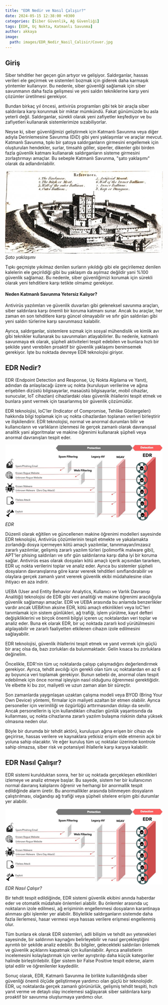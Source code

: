 ```yaml
---
title: "EDR Nedir ve Nasıl Çalışır?"
date: 2024-05-15 12:38:00 +0300
categories: [Siber Güvenlik, Ağ Güvenliği]
tags: [EDR, Uç Nokta, Katmanlı Savunma]
author: akkaya
image:
  path: images/EDR_Nedir_Nasil_Calisir/Cover.jpg
---
```


## Giriş

Siber tehditler her geçen gün artıyor ve gelişiyor. Saldırganlar, hassas verileri ele geçirmek ve sistemleri bozmak için giderek daha karmaşık yöntemler kullanıyor. Bu nedenle, siber güvenliği sağlamak için siber savunmanın daha fazla gelişmesi ve yeni saldırı tekniklerine karşı yeni çözümler üretilmesi gerekiyor.

Bundan birkaç yıl öncesi, antivirüs programları gibi tek bir araçla siber saldırılara karşı korunmak bir miktar mümkündü. Fakat günümüzde bu asla yeterli değil. Saldırganlar, sürekli olarak yeni zafiyetler keşfediyor ve bu zafiyetleri kullanarak sistemlerimize sızabiliyorlar.

Neyse ki, siber güvenliğimizi geliştirmek için Katmanlı Savunma veya diğer adıyla Derinlemesine Savunma (DiD) gibi yeni yaklaşımlar ve araçlar mevcut. Katmanlı Savunma, tıpkı bir şatoya saldırganların girmesini engellemek için oluşturulan hendekler, surlar, timsahlı göller, siperler, dikenler gibi birden fazla güvenlik katmanı kullanarak saldırganların sisteme girmesini zorlaştırmayı amaçlar. Bu sebeple Katmanlı Savunma, "şato yaklaşımı" olarak da adlandırılabilir.

![Photo-1](images/EDR_Nedir_Nasil_Calisir/1.png)
_Şato yaklaşımı_

Tıpkı geçmişte yıkılmaz denilen surların yıkıldığı gibi ele geçirilemez denilen kalelerin ele geçirildiği gibi bu yaklaşım da aşılmaz değildir yani %100 güvenlik sağlamaz. Bu nedenle, siber güvenliğimizi korumak için sürekli olarak yeni tehditlere karşı tetikte olmamız gerekiyor.

#### Neden Katmanlı Savunma Yetersiz Kalıyor?
Antivirüs yazılımları ve güvenlik duvarları gibi geleneksel savunma araçları, siber saldırılara karşı önemli bir koruma katmanı sunar. Ancak bu araçlar, her zaman en son tehditlere karşı güncel olmayabilir ve sıfır gün saldırıları gibi yeni saldırı türlerine karşı savunmasız kalabilir.

Ayrıca, saldırganlar, sistemlere sızmak için sosyal mühendislik ve kimlik avı gibi teknikler kullanarak bu savunmaları atlayabilirler. Bu nedenle, katmanlı savunmaya ek olarak, şüpheli aktiviteleri tespit edebilen ve bunlara hızlı bir şekilde yanıt verebilen proaktif bir güvenlik yaklaşımı benimsemek gerekiyor. İşte bu noktada devreye EDR teknolojisi giriyor.

## EDR Nedir?

EDR (Endpoint Detection and Response, Uç Nokta Algılama ve Yanıt), adından da anlaşılacağı üzere uç nokta (kuruluşun verilerine ve ağına erişebilen dizüstü bilgisayarlar, masaüstü bilgisayarlar, mobil cihazlar, sunucular, IoT cihazları) cihazlardaki olası güvenlik ihlallerini tespit etmek ve bunlara yanıt vermek için tasarlanmış bir güvenlik çözümüdür.

EDR teknolojisi, IoC’ler (Indicator of Compromise, Tehlike Göstergeleri) hakkında bilgi toplamak için uç nokta cihazlardan toplanan verileri birleştirir ve ilişkilendirir. EDR teknolojisi, normal ve anormal durumları bilir ve kullanıcıların ve varlıkların izlenmesi ile gerçek zamanlı olarak davranışsal analitik yani algoritmalar ve makine öğrenimi kullanarak şüpheli veya anormal davranışları tespit eder.

![Photo-2](images/EDR_Nedir_Nasil_Calisir/2.png)
_EDR_

Düzenli olarak eğitilen ve güncellenen makine öğrenimi modelleri sayesinde EDR teknolojisi, Antivirüs çözümlerinin tespit etmekte ve yakalamakta zorlandığı dosya içermeyen kötü amaçlı yazılımlar, tanınmayan/imzasız zararlı yazılımlar, gelişmiş zararlı yazılım türleri (polimorfik malware gibi), APT'ler phising saldırıları ve sıfır gün saldırılarına karşı daha iyi bir koruma sağlar. Antivirüs esas olarak dosyaları kötü amaçlı içerik açısından tararken, EDR uç nokta verilerini toplar ve analiz eder. Ayrıca bu sistemler şüpheli dosyaların davranışlarına göre karar vererek tehditleri sınıflandırabilir ve olaylara gerçek zamanlı yanıt vererek güvenlik ekibi müdahalesine olan ihtiyacı en aza indirir.

UEBA (User and Entity Behavior Analytics, Kullanıcı ve Varlık Davranışı Analitiği) teknolojisi de EDR gibi veri analitiği ve makine öğrenimi aracılığıyla güvenlik sağlamayı amaçlar. EDR ve UEBA arasında bu anlamda benzerlikler vardır ancak UEBA’nın aksine EDR, kötü amaçlı etkinlikleri veya IoC’leri tanımlamak için sistem günlükleri, ağ trafiği, işlem yürütme, kayıt defteri değişikliklerini ve birçok önemli bilgiyi içeren uç noktalardan veri toplar ve analiz eder. Buna ek olarak EDR, bir uç noktada zararlı kod yürütülmesini algılayabilir ve zararlı faaliyetten etkilenen cihazın izole edilmesini sağlayabilir.

EDR teknolojisi, güvenlik ihlallerini tespit etmek ve yanıt vermek için güçlü bir araç olsa da, bazı zorlukları da bulunmaktadır. Gelin kısaca bu zorluklara değinelim.

Öncelikle, EDR'nin tüm uç noktalarda çalışıp çalışmadığını değerlendirmek gerekiyor. Ayrıca, tehdit avcılığı için gerekli olan tüm uç noktalardan en az 6 ay boyunca veri toplamak gerekiyor. Bunun sebebi de, anormal olanı tespit edebilmek için önce normal işleyişin nasıl olduğunu öğrenmesi gerektiğidir. Ve elbette ki bu zor, maliyetli ve uzun zaman alan bir süreçtir.
     
Son zamanlarda yaygınlaşan uzaktan çalışma modeli veya BYOD (Bring Your Own Device) yöntemi, firmalar için maliyeti azaltan bir etmen olabilir. Ayrıca personeller için verimliliği ve özgürlüğü arttırmasından dolayı da sevilir. Ancak personellerin iş için kullandıkları cihazları günlük yaşantısında da kullanması, uç nokta cihazlarına zararlı yazılım bulaşma riskinin daha yüksek olmasına neden olur.

Böyle bir durumda bir tehdit aktörü, kuruluşun ağına erişen bir cihazı ele geçirirse, hassas verilere ve kaynaklara yetkisiz erişim elde etmenin açık bir yoluna sahip olacaktır. Ve eğer kuruluş tüm uç noktalar üzerinde kontrole sahip olmazsa, siber risk ve potansiyel ihlallerle karşı karşıya kalabilir.

## EDR Nasıl Çalışır?

EDR sistemi kurulduktan sonra, her bir uç noktada gerçekleşen etkinlikleri izlemeye ve analiz etmeye başlar. Bu sayede, sistem her bir kullanıcının normal davranış kalıplarını öğrenir ve herhangi bir anormallik tespit edildiğinde alarm üretir. Bu anormallikler arasında bilinmeyen dosyaların çalıştırılması, olağandışı ağ trafiği veya şüpheli sitelere erişim gibi durumlar yer alabilir.

![Photo-2](images/EDR_Nedir_Nasil_Calisir/2.png)
_EDR Nasıl Çalışır?_

Bir tehdit tespit edildiğinde, EDR sistemi güvenlik ekibini anında haberdar eder ve otomatik müdahale önlemleri alabilir. Bu önlemler arasında uç noktaların izole edilmesi, ağ erişiminin engellenmesi dosyaların karantinaya alınması gibi işlemler yer alabilir. Böylelikle saldırganların sistemde daha fazla ilerlemesi, hasar vermesi veya hassas verilere erişmesi engellenmiş olur.

Tüm bunlara ek olarak EDR sistemleri, adli bilişim ve tehdit avı yetenekleri sayesinde, bir saldırının kaynağını belirleyebilir ve nasıl gerçekleştiğini ayrıntılı bir şekilde analiz edebilir. Bu bilgiler, gelecekteki saldırıları önlemek ve güvenlik açıklarını kapatmak için kullanılabilir. Ayrıca analistlerin incelemesini kolaylaştırmak için veriler ayrıştırılıp daha küçük kategoriler halinde birleştirilebilir. Eğer sistem bir False Positive tespit ederse, alarm iptal edilir ve öğrenilenler kaydedilir.

Sonuç olarak, EDR, Katmanlı Savunma ile birlikte kullanıldığında siber güvenliği önemli ölçüde geliştirmeye yardımcı olan güçlü bir teknolojidir. EDR, uç noktalarda gerçek zamanlı görünürlük, gelişmiş tehdit tespiti, hızlı yanıt verme ve detaylı olay incelemesi sağlayarak siber saldırılara karşı proaktif bir savunma oluşturmaya yardımcı olur. 